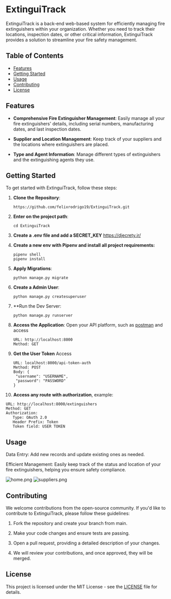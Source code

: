 # ExtinguiTrack

ExtinguiTrack is a back-end web-based system for efficiently managing fire extinguishers within your organization.
Whether you need to track their locations, inspection dates, or other critical information, ExtinguiTrack provides a
solution to streamline your fire safety management.

## Table of Contents

- [Features](#features)
- [Getting Started](#getting-started)
- [Usage](#usage)
- [Contributing](#contributing)
- [License](#license)

## Features

- **Comprehensive Fire Extinguisher Management**: Easily manage all your fire extinguishers' details, including serial
  numbers, manufacturing dates, and last inspection dates.

- **Supplier and Location Management**: Keep track of your suppliers and the locations where extinguishers are placed.

- **Type and Agent Information**: Manage different types of extinguishers and the extinguishing agents they use.

## Getting Started

To get started with ExtinguiTrack, follow these steps:

1. **Clone the Repository**:
   ```shell
   https://github.com/felixrodrigo19/ExtinguiTrack.git

2. **Enter on the project path**:
   ```shell
   cd ExtinguiTrack

3. **Create a .env file and add a SECRET_KEY**
   https://djecrety.ir/

4. **Create a new env with Pipenv and install all project requirements:**
   ```shell
   pipenv shell
   pipenv install

5. **Apply Migrations**:
   ```shell
   python manage.py migrate

6. **Create a Admin User**:
   ```shell
   python manage.py createsuperuser

7. **Run the Dev Server:
   ```shell
   python manage.py runserver 

8. **Access the Application**:
   Open your API platform, such as [postman](https://postman.com) and access
   ```
   URL: http://localhost:8000
   Method: GET
   ```

9. **Get the User Token**
   Access
   ```
   URL: localhost:8000/api-token-auth
   Method: POST
   Body: {
    "username": "USERNAME",
    "password": "PASSWORD"
   }
   ```

10. **Access any route with authorization**, example:
   ```
   URL: http://localhost:8000/extinguishers
   Method: GET
   Authorization:
      Type: OAuth 2.0
      Header Prefix: Token
      Token field: USER TOKEN 
   ```

## Usage

Data Entry: Add new records and update existing ones as needed.

Efficient Management: Easily keep track of the status and location of your fire extinguishers, helping you ensure safety
compliance.

![home.png](state_of_art%2Fhome.png)
![suppliers.png](state_of_art%2Fsuppliers.png)

## Contributing

We welcome contributions from the open-source community. If you'd like to contribute to ExtinguiTrack, please follow
these guidelines:

1. Fork the repository and create your branch from main.

2. Make your code changes and ensure tests are passing.

3. Open a pull request, providing a detailed description of your changes.

4. We will review your contributions, and once approved, they will be merged.

## License

This project is licensed under the MIT License - see the [LICENSE](LICENSE) file for details.

